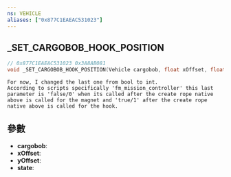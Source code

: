 ```yaml
---
ns: VEHICLE
aliases: ["0x877C1EAEAC531023"]
---
```

## _SET_CARGOBOB_HOOK_POSITION

```c
// 0x877C1EAEAC531023 0x3A8AB081
void _SET_CARGOBOB_HOOK_POSITION(Vehicle cargobob, float xOffset, float yOffset, int state);
```

```
For now, I changed the last one from bool to int.  
According to scripts specifically 'fm_mission_controller' this last parameter is 'false/0' when its called after the create rope native above is called for the magnet and 'true/1' after the create rope native above is called for the hook.  
```

## 參數
* **cargobob**: 
* **xOffset**: 
* **yOffset**: 
* **state**: 

